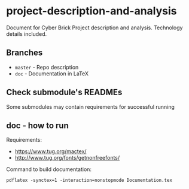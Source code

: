 # project-description-and-analysis
Document for Cyber Brick Project description and analysis. Technology details included.

## Branches
 - `master` - Repo description
 - `doc` - Documentation in LaTeX

## Check submodule's READMEs
Some submodules may contain requirements for successful running

## doc - how to run

Requirements:
 - https://www.tug.org/mactex/
 - http://www.tug.org/fonts/getnonfreefonts/

Command to build documentation:
```
pdflatex -synctex=1 -interaction=nonstopmode Documentation.tex
```
